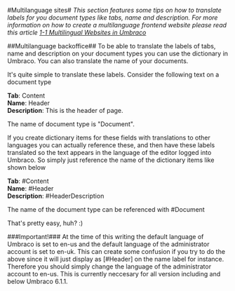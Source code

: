 #Multilanguage sites#
_This section features some tips on how to translate labels for you document types like tabs, name and description. For more information on how to create a multilanguage frontend website please read this article [1-1 Multilingual Websites in Umbraco
](http://24days.in/umbraco/2012/multilingual-1-1/)_

##Multilanguage backoffice##
To be able to translate the labels of tabs, name and description on your document types you can use the dictionary in Umbraco. You can also translate the name of your documents.

It's quite simple to translate these labels. Consider the following text on a document type

**Tab**: Content<br/>
**Name**: Header<br/>
**Description**: This is the header of page.

The name of document type is "Document".

If you create dictionary items for these fields with translations to other languages you can actually reference these, and then have these labels translated so the text appears in the language of the editor logged into Umbraco.
So simply just reference the name of the dictionary items like shown below

**Tab**: #Content<br/>
**Name**: #Header<br/>
**Description**: #HeaderDescription

The name of the document type can be referenced with #Document

That's pretty easy, huh? :)

###Important!###
At the time of this writing the default language of Umbraco is set to en-us and the default language of the administrator account is set to en-uk. This can create some confusion if you try to do the above since it will just display as [#Header] on the name label for instance. Therefore you should simply change the language of the administrator account to en-us.
This is currently neccesary for all version including and below Umbraco 6.1.1.
